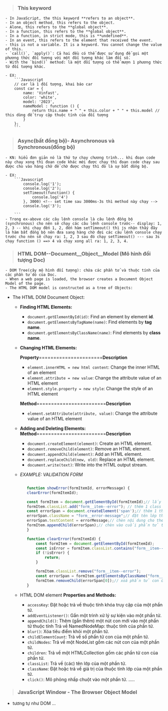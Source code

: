 >### This keyword

    - In JavaScript, the this keyword **refers to an object**.
    - In an object method, this refers to the object.
    - Alone, this refers to the **global object**.
    - In a function, this refers to the **global object**.
    - In a function, in strict mode, this is **undefined**.
    - In an event, this refers to the element that received the event.
    - this is not a variable. It is a keyword. You cannot change the value of this.
    - `call()`, `apply()`: Cả hai đều có thể được sử dụng để gọi một phương thức đối tượng với một đối tượng khác làm đối số.
    - With the `bind()` method: là một đối tượng có thể mượn 1 phương thức từ đối tượng khác.

    - EX: 
        ```Javascript
        // car là 1 đối tượng, khai báo car
        const car = {
            name: 'Vinfast',
            color: 'white',
            model: '2023',
            nameModel : function () {
                return this.name + " " + this.color + " " + this.model // this dùng để truy cập thuộc tính của đối tượng
            }
        };
        ```

>### Async(bất đồng bộ)- Asynchronous và Synchronous(đồng bộ)

    - KN: hiểu đơn giản nó là thứ tự chạy chương trình... khi đoạn code này chay xong thì đoạn code khác mới được chạy thì đoạn code chạy sau được cho vào hàng chờ để chờ được chạy thì đó là sự bất đồng bộ.

    - EX:
        ```Javascript
            console.log('1');
            console.log('2');
            setTimeout(function() {
                console.log('4')
            }, 3000) <!-- set time sau 3000ms-3s thì method này chạy -->
            console.log('3');
            
        ```
    - Trong ex-above các câu lệnh console là câu lệnh đồng bộ (synchronous) cho nên sẽ chạy các câu lệnh console trước-- display: 1, 2, 3 -- khi chạy đến 1, 2, đến hàm setTimeout() thì js nhận thấy đây là hàm bất đồng bộ nên đưa sang hàng chờ đợi các câu lệnh console chạy trước cho nên sẽ chạy ra: 1, 2, 3 sau đó chạy setTimeout() --- sau 3s chạy function () ==> 4 và chạy xong all ra: 1, 2, 3, 4.

>### HTML DOM--Document__Object__Model (Mô hình đối tượng Doc)

    - DOM Tree(cây mô hình đối tượng): chứa các phần tử và thuộc tính của các phần tử dó của Doc.
    - When a web page is loaded, the browser creates a Document Object Model of the page.
    - The HTML DOM model is constructed as a tree of Objects:

- The HTML DOM Document Object:
  - **Finding HTML Elements:**

    - `document.getElementById(id)`: Find an element by element **id**.
    - `document.getElementsByTagName(name)`: Find elements by **tag name**.
    - `document.getElementsByClassName(name)`: Find elements by **class name**.

  - **Changing HTML Elements:**

    **Property**======================**Description**
    - `element.innerHTML = new html content`: Change the inner HTML of an element
    - `element.attribute = new value`: Change the attribute value of an HTML element
    - `element.style.property = new style`: Change the style of an HTML element

    **Method**========================**Description**
    - `element.setAttribute(attribute, value)`: Change the attribute value of an HTML element

  - **Adding and Deleting Elements:**
    **Method**========================**Description**
    - `document.createElement(element)`: Create an HTML element.
    - `document.removeChild(element)`: Remove an HTML element.
    - `document.appendChild(element)`: Add an HTML element.
    - `document.replaceChild(new, old)`: Replace an HTML element.
    - `document.write(text)`: Write into the HTML output stream.

  - *EXAMPLE: VALIDATION FORM*

     ```Javascript

        function showError(formItemId, errorMessage) {
        clearError(formItemId);

        const formItem = document.getElementById(formItemId);// lấy ptu và gán gtri
        formItem.classList.add("form__item--error"); // thêm 1 class tên...
        const errorSpan = document.createElement('span');// thêm 1 thẻ span 
        errorSpan.className = "form__error-message";// đặt tên lớp thẻ span
        errorSpan.textContent = errorMessage;// chèn nội dung cho thẻ span
        formItem.appendChild(errorSpan);// chèn vào cuối phần tử thông báo lỗi
        }

        function clearError(formItemId) {
            const formItem = document.getElementById(formItemId);
            const isError = formItem.classList.contains("form__item--error");// kiểm tra xem formItem có chứa class... hay không và gán ...
            if (!isError) {
                return;
            }

            formItem.classList.remove("form__item--error");
            const errorSpan = formItem.getElementsByClassName("form__error-message");// lấy class name...
            formItem.removeChild(errorSpan[0]);// xoá phẩn tử con đầu tiên trong errorSpan
        }
    ```

  - HTML DOM element
    **Properties and Methods:**
    - `accessKey`: Đặt hoặc trả về thuộc tính khóa truy cập của một phần tử.
    - `addEventListener()`: Gắn một trình xử lý sự kiện vào một phần tử.
    - `appendChild()`: Thêm (gắn thêm) một nút con mới vào một phần tử thuộc tính Trả về NamedNodeMap: thuộc tính của phần tử.
    - `blur()`: Xóa tiêu điểm khỏi một phần tử.
    - `childElementCount`: Trả về số phần tử con của một phần tử.
    - `childNodes`: Trả về một NodeList gồm các nút con của một phần tử.
    - `children`: Trả về một HTMLCollection gồm các phần tử con của phần tử.
    - `classList`: Trả về (các) tên lớp của một phần tử.
    - `className`: Đặt hoặc trả về giá trị của thuộc tính lớp của một phần tử.
    - `click()`: Mô phỏng nhấp chuột vào một phần tử. .....

>### JavaScript Window - The Browser Object Model
  - tương tự như DOM ...
